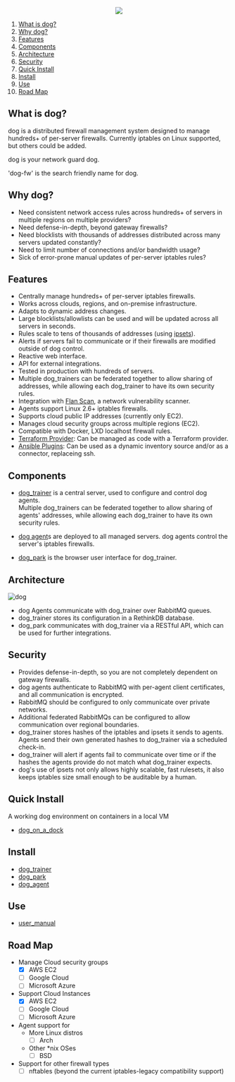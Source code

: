 <p align="center">
  <img src="images/dog-segmented-green.network-400x400.png">
</p>

1. [What is dog?](#what-is-dog)
1. [Why dog?](#why-dog)
1. [Features](#features)
1. [Components](#components)
1. [Architecture](#architecture)
1. [Security](#security)
1. [Quick Install](#quick-install)
1. [Install](#install)
1. [Use](#use)
1. [Road Map](#road-map)

## What is dog?

dog is a distributed firewall management system designed to manage hundreds+ of
per-server firewalls.  Currently iptables on Linux supported, but others could
be added.

dog is your network guard dog.

'dog-fw' is the search friendly name for dog.

## Why dog?

- Need consistent network access rules across hundreds+ of servers in multiple
  regions on multiple providers?
- Need defense-in-depth, beyond gateway firewalls?
- Need blocklists with thousands of addresses distributed across many servers
  updated constantly?
- Need to limit number of connections and/or bandwidth usage?
- Sick of error-prone manual updates of per-server iptables rules?

## Features

- Centrally manage hundreds+ of per-server iptables firewalls.  
- Works across clouds, regions, and on-premise infrastructure.
- Adapts to dynamic address changes.
- Large blocklists/allowlists can be used and will be updated across
  all servers in seconds.
- Rules scale to tens of thousands of addresses (using [ipsets](https://ipset.netfilter.org)).
- Alerts if servers fail to communicate or if their firewalls are modified
  outside of dog control.
- Reactive web interface.
- API for external integrations.
- Tested in production with hundreds of servers.
- Multiple dog_trainers can be federated together to allow sharing of addresses,
  while allowing each dog_trainer to have its own security rules.
- Integration with [Flan Scan](https://github.com/cloudflare/flan),
  a network vulnerability scanner.
- Agents support Linux 2.6+ iptables firewalls.
- Supports cloud public IP addresses (currently only EC2).
- Manages cloud security groups across multiple regions (EC2).
- Compatible with Docker, LXD localhost firewall rules.
- [Terraform Provider](https://github.com/relaypro-open/terraform-provider-dog): Can be managed as code with a Terraform provider.
- [Ansible Plugins](https://github.com/relaypro-open/community.dog): Can be used as a dynamic inventory source and/or as a connector, replaceing ssh.

## Components

- [dog_trainer](https://github.com/relaypro-open/dog_trainer) is a central server,
   used to configure and control dog agents.  
   Multiple dog_trainers can be federated together to allow sharing of agents' addresses,
   while allowing each dog_trainer to have its own security rules.

- [dog agent](https://github.com/relaypro-open/dog_agent)s are deployed to all managed
   servers.  dog agents control the server's iptables firewalls.

- [dog_park](https://github.com/relaypro-open/dog_park) is the
   browser user interface for dog_trainer.

## Architecture

![dog](images/dog_family_overview_landscape-1.1-black.png)

- dog Agents communicate with dog_trainer over RabbitMQ queues.
- dog_trainer stores its configuration in a RethinkDB database.
- dog_park communicates with dog_trainer via a RESTful API, which can be used for
  further integrations.

## Security

- Provides defense-in-depth, so you are not completely dependent on gateway firewalls.
- dog agents authenticate to RabbitMQ with per-agent client certificates, and all
  communication is encrypted.
- RabbitMQ should be configured to only communicate over private networks.
- Additional federated RabbitMQs can be configured to allow communication over
  regional boundaries.
- dog_trainer stores hashes of the iptables and ipsets it sends to agents.  Agents
  send their own generated hashes to dog_trainer via a scheduled check-in.
- dog_trainer will alert if agents fail to communicate over time or if the hashes
  the agents provide do not match what dog_trainer expects.
- dog's use of ipsets not only allows highly scalable, fast rulesets, it also
  keeps iptables size small enough to be auditable by a human.

## Quick Install

A working dog environment on containers in a local VM

- [dog_on_a_dock](docs/install/dog_on_a_dock.md)

## Install

- [dog_trainer](docs/install/dog_trainer.md)
- [dog_park](docs/install/dog_park.md)
- [dog_agent](docs/install/dog_agent.md)

## Use

- [user_manual](docs/user_manual/user_manual.md)

## Road Map

- Manage Cloud security groups
    - [x] AWS EC2
    - [ ] Google Cloud
    - [ ] Microsoft Azure
- Support Cloud Instances
    - [x] AWS EC2
    - [ ] Google Cloud
    - [ ] Microsoft Azure
- Agent support for
    - More Linux distros
        - [ ] Arch
    - Other \*nix OSes
        - [ ] BSD
- Support for other firewall types
    - [ ] nftables (beyond the current iptables-legacy compatibility support)
